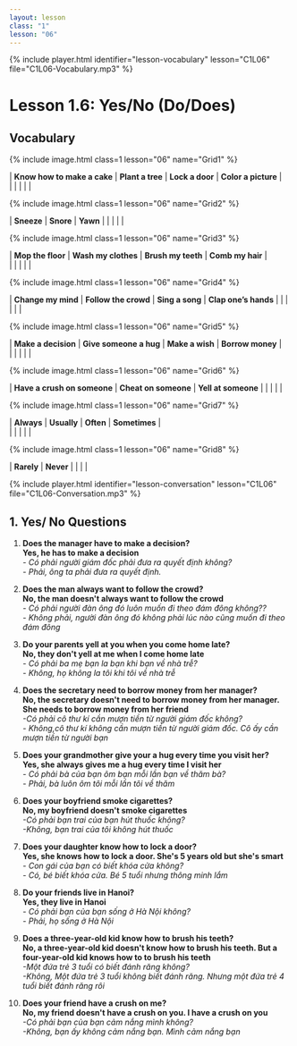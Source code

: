 ```yaml
---
layout: lesson
class: "1"
lesson: "06"
---
```


{% include player.html identifier="lesson-vocabulary" lesson="C1L06" file="C1L06-Vocabulary.mp3" %}
# Lesson 1.6: Yes/No (Do/Does)

## Vocabulary


{% include image.html class=1 lesson="06" name="Grid1" %}

| **Know how to make a cake** | **Plant a tree**  | **Lock a door** | **Color a picture** |  
|    |       |     |     | 

{% include image.html class=1 lesson="06" name="Grid2" %}

| **Sneeze** | **Snore** | **Yawn** | 
|    |       |     |


{% include image.html class=1 lesson="06" name="Grid3" %}

| **Mop the floor** | **Wash my clothes**  | **Brush my teeth**  | **Comb my hair** |  
|    |       |     |     | 


{% include image.html class=1 lesson="06" name="Grid4" %}
 
| **Change my mind** | **Follow the crowd** | **Sing a song**  | **Clap one’s hands**  |
 |    |       |     |     | 
 
{% include image.html class=1 lesson="06" name="Grid5" %}
 
| **Make a decision** | **Give someone a hug**  | **Make a wish**  | **Borrow money** |  
|    |       |     |     | 

{% include image.html class=1 lesson="06" name="Grid6" %}
 
| **Have a crush on someone** | **Cheat on someone** | **Yell at someone** | 
|    |     |     | 

{% include image.html class=1 lesson="06" name="Grid7" %}
 
| **Always** | **Usually** | **Often**  | **Sometimes** |  
|    |       |     |     | 

{% include image.html class=1 lesson="06" name="Grid8" %}

| **Rarely** | **Never** | 
|    |       | 


{% include player.html identifier="lesson-conversation" lesson="C1L06" file="C1L06-Conversation.mp3" %}

## 1. Yes/ No Questions

1. **Does the manager have to make a decision?**    
**Yes, he has to make a decision**    
*- Có phải người giám đốc phải đưa ra quyết định không?*      
*- Phải, ông ta phải đưa ra quyết định.*    

2. **Does the man always want to follow the crowd?**    
**No, the man doesn't always want to follow the crowd**    
*- Có phải người đàn ông đó luôn muốn đi theo đám đông không??*    
*- Không phải, người đàn ông đó không phải lúc nào cũng muốn đi theo đám đông*    

3. **Do your parents yell at you when you come home late?**    
**No, they don't yell at me when I come home late**    
*- Có phải ba mẹ bạn la bạn khi bạn về nhà trễ?*    
*- Không, họ không la tôi khi tôi về nhà trễ*    

4. **Does the secretary need to borrow money from her manager?**  
**No, the secretary doesn't need to borrow money from her manager. She needs to borrow money from her friend**  
*-Có phải cô thư kí cần mượn tiền từ người giám đốc không?*  
*- Không,cô thư kí không cần mượn tiền từ người giám đốc. Cô ấy cần mượn tiền từ người bạn*  

5. **Does your grandmother give your a hug every time you visit her?**   
**Yes, she always gives me a hug every time I visit her**   
*- Có phải bà của bạn ôm bạn mỗi lần bạn về thăm bà?*  
*- Phải, bà luôn ôm tôi mỗi lần tôi về thăm*  

6. **Does your boyfriend smoke cigarettes?**   
**No, my boyfriend doesn't smoke cigarettes**  
*-Có phải bạn trai của bạn hút thuốc không?*  
*-Không, bạn trai của tôi không hút thuốc*  

7. **Does your daughter know how to lock a door?**   
**Yes, she knows how to lock a door. She's 5 years old but she's smart**  
*- Con gái của bạn có biết khóa cửa không?*  
*- Có, bé biết khóa cửa. Bé 5 tuổi nhưng thông minh lắm*  
  
8. **Do your friends live in Hanoi?**   
**Yes, they live in Hanoi**  
*- Có phải bạn của bạn sống ở Hà Nội không?*  
*- Phải, họ sống ở Hà Nội*  
  
9. **Does a three-year-old kid know how to brush his teeth?**  
**No, a three-year-old kid doesn't know how to brush his teeth. But a four-year-old kid knows how to to brush his teeth**  
*-Một đứa trẻ 3 tuổi có biết đánh răng không?*   
*-Không, Một đứa trẻ 3 tuổi không biết đánh răng. Nhưng một đứa trẻ 4 tuổi biết đánh răng rôi*  
  
10. **Does your friend have a crush on me?**  
**No, my friend doesn't have a crush on you. I have a crush on you**  
*-Có phải bạn của bạn cảm nắng mình không?*  
*-Không, bạn ấy không cảm nắng bạn. Mình cảm nắng bạn*  